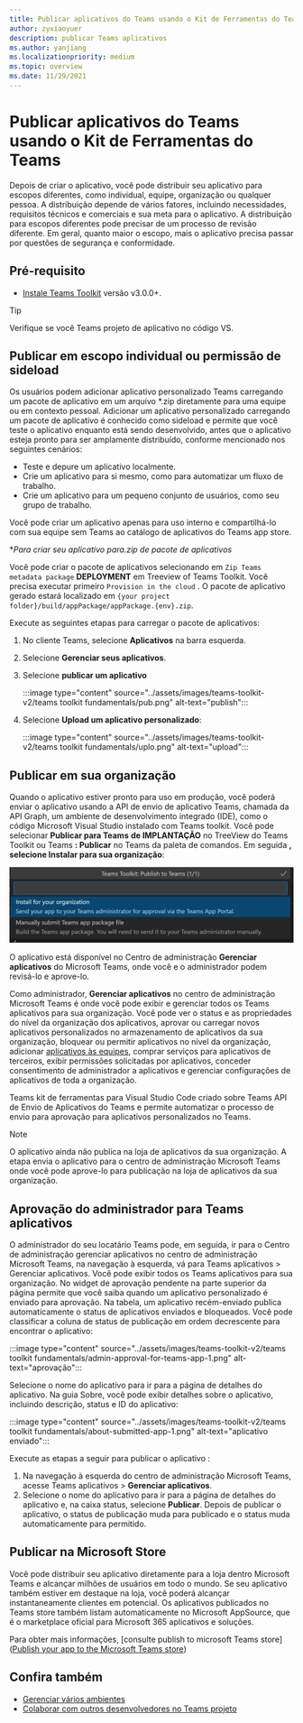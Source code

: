 ```yaml
---
title: Publicar aplicativos do Teams usando o Kit de Ferramentas do Teams
author: zyxiaoyuer
description: publicar Teams aplicativos
ms.author: yanjiang
ms.localizationpriority: medium
ms.topic: overview
ms.date: 11/29/2021
---
```



# <a name="publish-teams-apps-using-teams-toolkit"></a>Publicar aplicativos do Teams usando o Kit de Ferramentas do Teams

Depois de criar o aplicativo, você pode distribuir seu aplicativo para escopos diferentes, como individual, equipe, organização ou qualquer pessoa. A distribuição depende de vários fatores, incluindo necessidades, requisitos técnicos e comerciais e sua meta para o aplicativo. A distribuição para escopos diferentes pode precisar de um processo de revisão diferente. Em geral, quanto maior o escopo, mais o aplicativo precisa passar por questões de segurança e conformidade.

## <a name="prerequisite"></a>Pré-requisito

* [Instale Teams Toolkit](https://marketplace.visualstudio.com/items?itemName=TeamsDevApp.ms-teams-vscode-extension) versão v3.0.0+.

> [!TIP]
> Verifique se você Teams projeto de aplicativo no código VS.

## <a name="publish-to-individual-scope-or-sideload-permission"></a>Publicar em escopo individual ou permissão de sideload

Os usuários podem adicionar aplicativo personalizado Teams carregando um pacote de aplicativo em um arquivo *.zip diretamente para uma equipe ou em contexto pessoal. Adicionar um aplicativo personalizado carregando um pacote de aplicativo é conhecido como sideload e permite que você teste o aplicativo enquanto está sendo desenvolvido, antes que o aplicativo esteja pronto para ser amplamente distribuído, conforme mencionado nos seguintes cenários:

* Teste e depure um aplicativo localmente.
* Crie um aplicativo para si mesmo, como para automatizar um fluxo de trabalho.
* Crie um aplicativo para um pequeno conjunto de usuários, como seu grupo de trabalho.

Você pode criar um aplicativo apenas para uso interno e compartilhá-lo com sua equipe sem Teams ao catálogo de aplicativos do Teams app store.

**Para criar seu aplicativo para.zip *de pacote de aplicativos**

Você pode criar o pacote de aplicativos selecionando em `Zip Teams metadata package` **DEPLOYMENT** em Treeview of Teams Toolkit. Você precisa executar primeiro `Provision in the cloud` . O pacote de aplicativo gerado estará localizado em `{your project folder}/build/appPackage/appPackage.{env}.zip`.

Execute as seguintes etapas para carregar o pacote de aplicativos:

1. No cliente Teams, selecione **Aplicativos** na barra esquerda.
2. Selecione **Gerenciar seus aplicativos**.
3. Selecione **publicar um aplicativo**

   :::image type="content" source="../assets/images/teams-toolkit-v2/teams toolkit fundamentals/pub.png" alt-text="publish":::

4. Selecione **Upload um aplicativo personalizado**:

   :::image type="content" source="../assets/images/teams-toolkit-v2/teams toolkit fundamentals/uplo.png" alt-text="upload":::

## <a name="publish-to-your-organization"></a>Publicar em sua organização 

Quando o aplicativo estiver pronto para uso em produção, você poderá enviar o aplicativo usando a API de envio de aplicativo Teams, chamada da API Graph, um ambiente de desenvolvimento integrado (IDE), como o código Microsoft Visual Studio instalado com Teams toolkit. Você pode selecionar **Publicar para Teams** **de IMPLANTAÇÃO** no TreeView do Teams Toolkit ou Teams **: Publicar** no Teams da paleta de comandos. Em seguida **, selecione Instalar para sua organização**:

![Instalar para sua organização](./images/installforyourorganization.png)

O aplicativo está disponível no Centro de administração **Gerenciar aplicativos** do Microsoft Teams, onde você e o administrador podem revisá-lo e aprove-lo.

Como administrador, **Gerenciar aplicativos** no centro [](https://admin.teams.microsoft.com/policies/manage-apps) de administração Microsoft Teams é onde você pode exibir e gerenciar todos os Teams aplicativos para sua organização. Você pode ver o status e as propriedades do nível da organização dos aplicativos, aprovar ou carregar novos aplicativos personalizados no armazenamento de aplicativos da sua organização, bloquear ou permitir aplicativos no nível da organização, adicionar [aplicativos às equipes](https://admin.teams.microsoft.com/policies/manage-apps), comprar serviços para aplicativos de terceiros, exibir permissões solicitadas por aplicativos, conceder consentimento de administrador a aplicativos e gerenciar configurações de aplicativos de toda a organização.

Teams kit de ferramentas para Visual Studio Code criado sobre Teams API de Envio de Aplicativos do Teams e permite automatizar o processo de envio para aprovação para aplicativos personalizados no Teams.

> [!NOTE]
> O aplicativo ainda não publica na loja de aplicativos da sua organização. A etapa envia o aplicativo para o centro de administração Microsoft Teams onde você pode aprove-lo para publicação na loja de aplicativos da sua organização.

## <a name="admin-approval-for-teams-apps"></a>Aprovação do administrador para Teams aplicativos

O administrador do seu locatário Teams pode, em seguida, ir para  o Centro de administração gerenciar aplicativos no centro de administração Microsoft Teams, na navegação à esquerda, vá para Teams aplicativos > Gerenciar aplicativos. Você pode exibir todos os Teams aplicativos para sua organização. No widget de aprovação pendente na parte superior da página permite que você saiba quando um aplicativo personalizado é enviado para aprovação.
Na tabela, um aplicativo recém-enviado publica automaticamente o status de aplicativos enviados e bloqueados. Você pode classificar a coluna de status de publicação em ordem decrescente para encontrar o aplicativo:

 :::image type="content" source="../assets/images/teams-toolkit-v2/teams toolkit fundamentals/admin-approval-for-teams-app-1.png" alt-text="aprovação":::

Selecione o nome do aplicativo para ir para a página de detalhes do aplicativo. Na guia Sobre, você pode exibir detalhes sobre o aplicativo, incluindo descrição, status e ID do aplicativo:

 :::image type="content" source="../assets/images/teams-toolkit-v2/teams toolkit fundamentals/about-submitted-app-1.png" alt-text="aplicativo enviado":::

Execute as etapas a seguir para publicar o aplicativo :

1. Na navegação à esquerda do centro de administração Microsoft Teams, acesse Teams aplicativos > **Gerenciar aplicativos**.
2. Selecione o nome do aplicativo para ir para a página de detalhes do aplicativo e, na caixa status, selecione **Publicar**.
Depois de publicar o aplicativo, o status de publicação muda para publicado e o status muda automaticamente para permitido.

## <a name="publish-to-microsoft-store"></a>Publicar na Microsoft Store

Você pode distribuir seu aplicativo diretamente para a loja dentro Microsoft Teams e alcançar milhões de usuários em todo o mundo. Se seu aplicativo também estiver em destaque na loja, você poderá alcançar instantaneamente clientes em potencial. Os aplicativos publicados no Teams store também listam automaticamente no Microsoft AppSource, que é o marketplace oficial para Microsoft 365 aplicativos e soluções.

Para obter mais informações, [consulte publish to microsoft Teams store]([Publish your app to the Microsoft Teams store](../concepts/deploy-and-publish/appsource/publish.md#publish-your-app-to-the-microsoft-teams-store))

## <a name="see-also"></a>Confira também

* [Gerenciar vários ambientes](TeamsFx-multi-env.md)
* [Colaborar com outros desenvolvedores no Teams projeto](TeamsFx-collaboration.md)